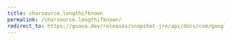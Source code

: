 ```yaml
---
title: charsource.lengthifknown
permalink: /charsource.lengthifknown/
redirect_to: https://guava.dev/releases/snapshot-jre/api/docs/com/google/common/io/CharSource.html#lengthIfKnown--
---
```

